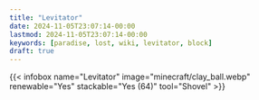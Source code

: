 ```yaml
---
title: "Levitator"
date: 2024-11-05T23:07:14-00:00
lastmod: 2024-11-05T23:07:14-00:00
keywords: [paradise, lost, wiki, levitator, block]
draft: true
---
```


{{< infobox name="Levitator" image="minecraft/clay_ball.webp" renewable="Yes" stackable="Yes (64)" tool="Shovel" >}}
